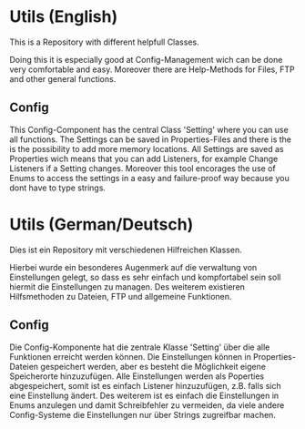 # Utils (English)
This is a Repository with different helpfull Classes.

Doing this it is especially good at Config-Management wich can be done very comfortable and easy. 
Moreover there are Help-Methods for Files, FTP and other general functions.

## Config
This Config-Component has the central Class 'Setting' where you can use all functions.
The Settings can be saved in Properties-Files and there is the is the possibility to add more memory locations.
All Settings are saved as Properties wich means that you can add Listeners, for example Change Listeners if a Setting changes.
Moreover this tool encorages the use of Enums to access the settings in a easy and failure-proof way because you dont have to type strings.

# Utils (German/Deutsch)
Dies ist ein Repository mit verschiedenen Hilfreichen Klassen.

Hierbei wurde ein besonderes Augenmerk auf die verwaltung von Einstellungen gelegt, so dass es sehr einfach und kompfortabel sein soll hiermit die Einstellungen zu managen.
Des weiterem existieren Hilfsmethoden zu Dateien, FTP und allgemeine Funktionen.

## Config
Die Config-Komponente hat die zentrale Klasse 'Setting' über die alle Funktionen erreicht werden können. 
Die Einstellungen können in Properties-Dateien gespeichert werden, aber es besteht die Möglichkeit eigene Speicherorte hinzuzufügen.
Alle Einstellungen werden als Poperties abgespeichert, somit ist es einfach Listener hinzuzufügen, z.B. falls sich eine Einstellung ändert.
Des weiterem ist es einfach die Einstellungen in Enums anzulegen und damit Schreibfehler zu vermeiden, da viele andere Config-Systeme die Einstellungen nur über Strings zugreifbar machen.
